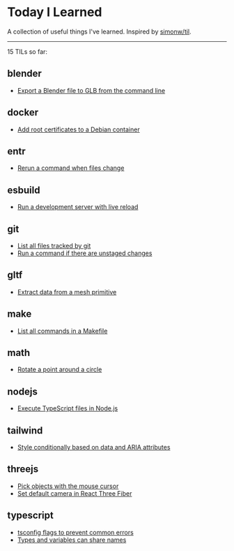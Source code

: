 # Today I Learned

A collection of useful things I've learned. Inspired by [simonw/til](https://github.com/simonw/til).

---

15 TILs so far:

## blender

- [Export a Blender file to GLB from the command line](/blender/export-a-blender-file-to-glb-from-the-command-line.md)

## docker

- [Add root certificates to a Debian container](/docker/add-root-certificates-to-a-debian-container.md)

## entr

- [Rerun a command when files change](/entr/rerun-a-command-when-files-change.md)

## esbuild

- [Run a development server with live reload](/esbuild/run-a-development-server-with-live-reload.md)

## git

- [List all files tracked by git](/git/list-all-files-tracked-by-git.md)
- [Run a command if there are unstaged changes](/git/run-a-command-if-there-are-unstaged-changes.md)

## gltf

- [Extract data from a mesh primitive](/gltf/extract-data-from-a-mesh-primitive.md)

## make

- [List all commands in a Makefile](/make/list-all-commands-in-a-makefile.md)

## math

- [Rotate a point around a circle](/math/rotate-a-point-around-a-circle.md)

## nodejs

- [Execute TypeScript files in Node.js](/nodejs/execute-typescript-files-in-nodejs.md)

## tailwind

- [Style conditionally based on data and ARIA attributes](/tailwind/style-conditionally-based-on-data-and-aria-attributes.md)

## threejs

- [Pick objects with the mouse cursor](/threejs/pick-objects-with-the-mouse-cursor.md)
- [Set default camera in React Three Fiber](/threejs/set-default-camera-in-react-three-fiber.md)

## typescript

- [tsconfig flags to prevent common errors](/typescript/tsconfig-flags-to-prevent-common-errors.md)
- [Types and variables can share names](/typescript/types-and-variables-can-share-names.md)

